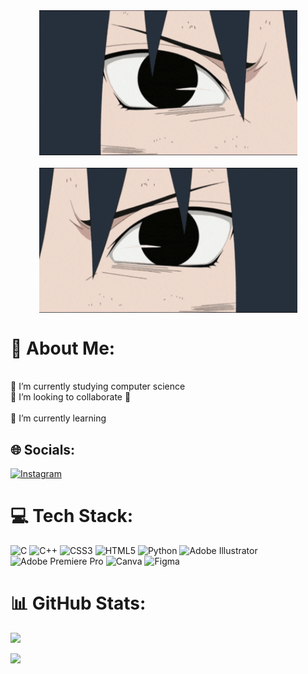 
<div style="display: flex; flex-wrap: wrap; justify-content: center; gap: 20px;">
  <!-- Baris pertama -->
  <img src="https://raw.githubusercontent.com/raffneptune/raffneptune/main/raffneptune-left.gif" 
       width="413"  
       alt="raffneptune left GIF"/>
  <img src="https://raw.githubusercontent.com/raffneptune/raffneptune/main/raffneptune-right.gif" 
       width="413" 
       alt="raffneptune right GIF"/>
</div>

# 💫 About Me:
<br>🔭 I’m currently studying computer science<br>🤝 I’m looking to collaborate 👯<br><br>🌱 I’m currently learning<br>


## 🌐 Socials:
[![Instagram](https://img.shields.io/badge/Instagram-%23E4405F.svg?logo=Instagram&logoColor=white)](https://instagram.com/@giigibran) 

# 💻 Tech Stack:
![C](https://img.shields.io/badge/c-%2300599C.svg?style=for-the-badge&logo=c&logoColor=white) ![C++](https://img.shields.io/badge/c++-%2300599C.svg?style=for-the-badge&logo=c%2B%2B&logoColor=white) ![CSS3](https://img.shields.io/badge/css3-%231572B6.svg?style=for-the-badge&logo=css3&logoColor=white) ![HTML5](https://img.shields.io/badge/html5-%23E34F26.svg?style=for-the-badge&logo=html5&logoColor=white) ![Python](https://img.shields.io/badge/python-3670A0?style=for-the-badge&logo=python&logoColor=ffdd54) ![Adobe Illustrator](https://img.shields.io/badge/adobe%20illustrator-%23FF9A00.svg?style=for-the-badge&logo=adobe%20illustrator&logoColor=white) ![Adobe Premiere Pro](https://img.shields.io/badge/Adobe%20Premiere%20Pro-9999FF.svg?style=for-the-badge&logo=Adobe%20Premiere%20Pro&logoColor=white) ![Canva](https://img.shields.io/badge/Canva-%2300C4CC.svg?style=for-the-badge&logo=Canva&logoColor=white) ![Figma](https://img.shields.io/badge/figma-%23F24E1E.svg?style=for-the-badge&logo=figma&logoColor=white)
# 📊 GitHub Stats:
![](https://github-readme-stats.vercel.app/api?username=Kabimbumo&theme=gruvbox_light&hide_border=false&include_all_commits=false&count_private=false)<br/>




[![](https://visitcount.itsvg.in/api?id=gibranhakimyeyo&icon=0&color=3)](https://visitcount.itsvg.in)

<!-- Proudly created with GPRM ( https://gprm.itsvg.in ) -->
